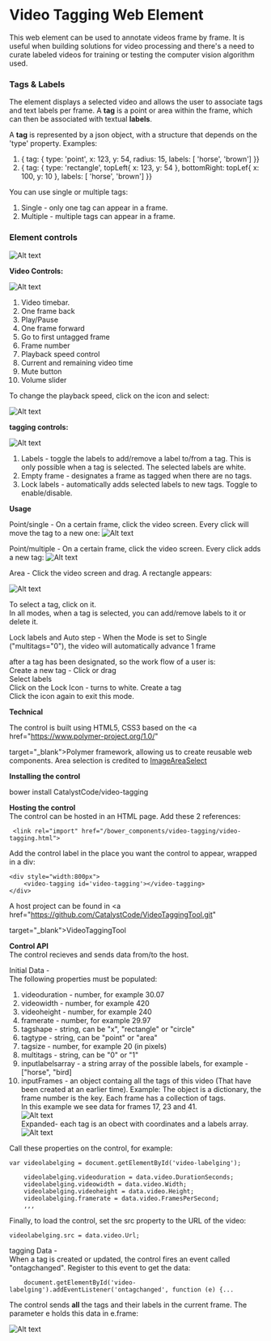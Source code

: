 # Video Tagging Web Element
This web element can be used to annotate videos frame by frame. It is useful when building solutions for video processing and there's a need to curate labeled videos for training or testing the computer vision algorithm used.

### Tags & Labels
The element displays a selected video and allows the user to associate tags and text labels per frame.
A **tag** is a point or area within the frame, which can then be associated with textual **labels**.

A **tag** is represented by a json object, with a structure that depends on the 'type' property.
Examples:  
1) { tag: { type: 'point', x: 123, y: 54, radius: 15, labels: [ 'horse', 'brown'] }}  
2) { tag: { type: 'rectangle', topLeft{ x: 123, y: 54 }, bottomRight: topLef{ x: 100, y: 10 }, labels: [ 'horse', 'brown'] }}

You can use single or multiple tags:
1) Single - only one tag can appear in a frame.  
2) Multiple - multiple tags can appear in a frame. 

### Element controls 

![Alt text](assets/images/loaded.png?raw=true "Title")


**Video Controls:**

![Alt text](assets/images/videocontrols.png?raw=true "Title")

1) Video timebar.  
2) One frame back  
3) Play/Pause  
4) One frame forward  
5) Go to first untagged frame   
6) Frame number  
7) Playback speed control  
8) Current and remaining video time  
9) Mute button  
10) Volume slider  

To change the playback speed, click on the icon and select:

![Alt text](assets/images/playback.png?raw=true "Title")


**tagging controls:**

![Alt text](assets/images/taggingcontrols.png?raw=true "Title")
  
1) Labels - toggle the labels to add/remove a label to/from a tag. This is only possible when a tag is selected.
   The selected labels are white.  
2) Empty frame - designates a frame as tagged when there are no tags.    
3) Lock labels - automatically adds selected labels to new tags. Toggle to enable/disable. 
     
      

**Usage**

Point/single - On a certain frame, click the video screen. Every click will move the tag to a new one:
![Alt text](assets/images/singlepoint.png?raw=true "Title")

Point/multiple - On a certain frame, click the video screen. Every click adds a new tag:
![Alt text](assets/images/multipoints.png?raw=true "Title")

Area - Click the video screen and drag. A rectangle appears: 

![Alt text](assets/images/area.png?raw=true "Title")

To select a tag, click on it.  
In all modes, when a tag is selected, you can add/remove labels to it or delete it.

Lock labels and Auto step - When the Mode is set to Single ("multitags="0"), the video will automatically advance 1 frame 

after a tag has been designated, so the work flow of a user is:  
     Create a new tag - Click or drag  
     Select labels  
     Click on the Lock Icon - turns to white.
     Create a tag  
     Click the icon again to exit this mode.   

**Technical**

The control is built using HTML5, CSS3 based on the <a href="https://www.polymer-project.org/1.0/" 

target="_blank">Polymer</a>
framework, allowing us to create reusable web components.
Area selection is credited to <a href="http://odyniec.net/projects/imgareaselect/" target="_blank">ImageAreaSelect</a>

**Installing the control**

bower install CatalystCode/video-tagging


**Hosting the control**   
The control can be hosted in an HTML page. Add these 2 references:

     <link rel="import" href="/bower_components/video-tagging/video-tagging.html">


Add the control label in the place you want the control to appear, wrapped in a div:

    <div style="width:800px">
        <video-tagging id='video-tagging'></video-tagging>
    </div>

A host project can be found in <a href="https://github.com/CatalystCode/VideoTaggingTool.git" 

target="_blank">VideoTaggingTool</a>

**Control API**  
The control recieves and sends data from/to the host.   

Initial Data -   
The following properties must be populated:

   1) videoduration - number, for example 30.07  
   2) videowidth - number, for example 420  
   3) videoheight - number, for example 240  
   4) framerate - number, for example 29.97  
   5) tagshape - string, can be "x", "rectangle" or "circle"  
   6) tagtype - string, can be "point" or "area"  
   7) tagsize - number, for example 20 (in pixels)  
   8) multitags - string, can be "0" or "1" 
   9) inputlabelsarray - a string array of the possible labels, for example - ["horse", "bird]
  10) inputFrames - an object containg all the tags of this video (That have been created at an earlier time).
      Example: The object is a dictionary, the frame number is the key. Each frame has a collection of tags.  
      In this example we see data for frames 17, 23 and 41.  
      ![Alt text](assets/images/frames1.png?raw=true "Title")  
      Expanded- each tag is an obect with coordinates and a labels array.  
      ![Alt text](assets/images/frames3.png?raw=true "Title")
  
Call these properties on the control, for example:

    var videolabelging = document.getElementById('video-labelging');
                
        videolabelging.videoduration = data.video.DurationSeconds;
        videolabelging.videowidth = data.video.Width;
        videolabelging.videoheight = data.video.Height;
        videolabelging.framerate = data.video.FramesPerSecond;
        ,,, 
      
  Finally, to load the control, set the src property to the URL of the video: 
 
    videolabelging.src = data.video.Url;

tagging Data -     
When a tag is created or updated, the control fires an event called "ontagchanged". Register to this event to get the data:

        document.getElementById('video-labelging').addEventListener('ontagchanged', function (e) {...
The control sends **all** the tags and their labels in the current frame. The parameter e holds this data in e.frame:  

![Alt text](assets/images/frames4.png?raw=true "Title")
